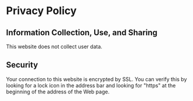 # Privacy Policy

## Information Collection, Use, and Sharing
This website does not collect user data.

## Security
Your connection to this website is encrypted by SSL. You can verify this by looking for a lock icon in the address bar and looking for "https" at the beginning of the address of the Web page.
